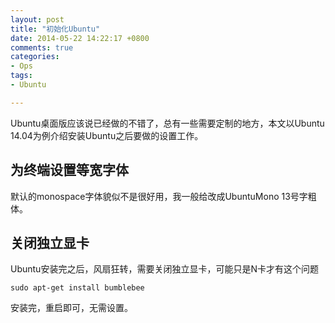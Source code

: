 ```yaml
---
layout: post
title: "初始化Ubuntu"
date: 2014-05-22 14:22:17 +0800
comments: true
categories:
- Ops
tags:
- Ubuntu

---
```


Ubuntu桌面版应该说已经做的不错了，总有一些需要定制的地方，本文以Ubuntu 14.04为例介绍安装Ubuntu之后要做的设置工作。

<!-- more -->

## 为终端设置等宽字体

默认的monospace字体貌似不是很好用，我一般给改成UbuntuMono 13号字粗体。

## 关闭独立显卡

Ubuntu安装完之后，风扇狂转，需要关闭独立显卡，可能只是N卡才有这个问题

```
sudo apt-get install bumblebee
```

安装完，重启即可，无需设置。
